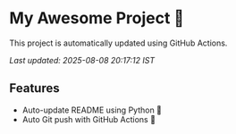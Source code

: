 # My Awesome Project 🚀

This project is automatically updated using GitHub Actions.

_Last updated: 2025-08-08 20:17:12 IST_

## Features
- Auto-update README using Python 🐍
- Auto Git push with GitHub Actions 🤖

